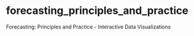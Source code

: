 # forecasting_principles_and_practice
Forecasting: Principles and Practice - Interactive Data Visualizations
